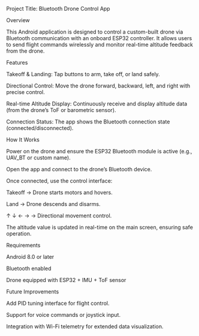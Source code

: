 Project Title: Bluetooth Drone Control App

 Overview

This Android application is designed to control a custom-built drone via Bluetooth communication with an onboard ESP32 controller.
It allows users to send flight commands wirelessly and monitor real-time altitude feedback from the drone.

Features

Takeoff & Landing: Tap buttons to arm, take off, or land safely.

Directional Control: Move the drone forward, backward, left, and right with precise control.

Real-time Altitude Display: Continuously receive and display altitude data (from the drone’s ToF or barometric sensor).

Connection Status: The app shows the Bluetooth connection state (connected/disconnected).

How It Works

Power on the drone and ensure the ESP32 Bluetooth module is active (e.g., UAV_BT or custom name).

Open the app and connect to the drone’s Bluetooth device.

Once connected, use the control interface:

Takeoff → Drone starts motors and hovers.

Land → Drone descends and disarms.

↑ ↓ ← → → Directional movement control.

The altitude value is updated in real-time on the main screen, ensuring safe operation.

Requirements

Android 8.0 or later

Bluetooth enabled

Drone equipped with ESP32 + IMU + ToF sensor

 Future Improvements

Add PID tuning interface for flight control.

Support for voice commands or joystick input.

Integration with Wi-Fi telemetry for extended data visualization.